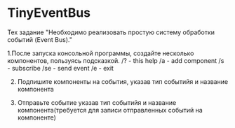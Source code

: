 # TinyEventBus

Тех задание "Необходимо реализовать простую систему обработки событий (Event Bus)."

1.После запуска консольной программы, создайте несколько компонентов, пользуясь подсказкой.
/? - this help
/a - add component
/s - subscribe
/se - send event
/e - exit

2. Подпишите компоненты на события, указав тип событийя и название компонента

3. Отправьте событие указав тип событийя и название компонента(требуется для записи отправленных событий на 
компоненте)

